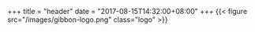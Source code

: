 +++
title = "header"
date = "2017-08-15T14:32:00+08:00"
+++
{{< figure src="/images/gibbon-logo.png" class="logo" >}}